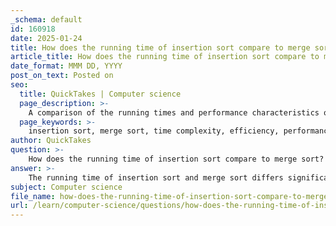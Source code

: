 ```yaml
---
_schema: default
id: 160918
date: 2025-01-24
title: How does the running time of insertion sort compare to merge sort?
article_title: How does the running time of insertion sort compare to merge sort?
date_format: MMM DD, YYYY
post_on_text: Posted on
seo:
  title: QuickTakes | Computer science
  page_description: >-
    A comparison of the running times and performance characteristics of insertion sort and merge sort, highlighting their time complexities, efficiency, and use cases for different datasets.
  page_keywords: >-
    insertion sort, merge sort, time complexity, efficiency, performance comparison, best case, average case, worst case, space complexity, algorithms
author: QuickTakes
question: >-
    How does the running time of insertion sort compare to merge sort?
answer: >-
    The running time of insertion sort and merge sort differs significantly in terms of their time complexities and performance characteristics.\n\n### Insertion Sort\n- **Best Case**: \(O(n)\) - This occurs when the array is already sorted, and each element only needs to be compared once.\n- **Average Case**: \(O(n^2)\) - In this scenario, the elements are in random order, leading to a quadratic number of comparisons and shifts.\n- **Worst Case**: \(O(n^2)\) - This happens when the array is sorted in reverse order, requiring the maximum number of comparisons and shifts for each element.\n\n### Merge Sort\n- **Best Case**: \(O(n \log n)\) - Merge sort consistently performs at this level regardless of the initial order of the elements due to its divide-and-conquer approach.\n- **Average Case**: \(O(n \log n)\) - Similar to the best case, the average performance remains efficient due to the algorithm's structure.\n- **Worst Case**: \(O(n \log n)\) - Even in the worst-case scenario, merge sort maintains this time complexity.\n\n### Comparison\n1. **Efficiency**: Merge sort is generally more efficient than insertion sort for larger datasets due to its \(O(n \log n)\) time complexity compared to insertion sort's \(O(n^2)\).\n2. **Performance on Small Datasets**: Insertion sort can be faster for small datasets because of its lower overhead and simpler implementation. It is often used for small arrays or as a final step in more complex algorithms.\n3. **Space Complexity**: Merge sort has a space complexity of \(O(n)\) due to the need for an auxiliary array during the merging process, while insertion sort operates in-place with a space complexity of \(O(1)\).\n\nIn summary, while insertion sort may perform adequately for small or nearly sorted datasets, merge sort is the preferred choice for larger datasets due to its superior time complexity and consistent performance across different input scenarios.
subject: Computer science
file_name: how-does-the-running-time-of-insertion-sort-compare-to-merge-sort.md
url: /learn/computer-science/questions/how-does-the-running-time-of-insertion-sort-compare-to-merge-sort
---
```


&nbsp;